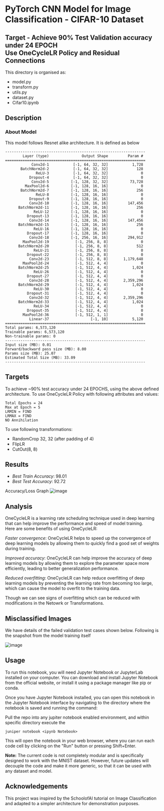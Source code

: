 # PyTorch CNN Model for Image Classification - CIFAR-10 Dataset
## Target - Achieve 90% Test Validation accuracy under 24 EPOCH <br> Use OneCycleLR Policy and Residual Connections

This directory is organised as:
- model.py
- transform.py
- utils.py
- dataset.py
- Cifar10.ipynb

## Description

### About Model

This model follows Resnet alike architecture. It is defined as below
```
----------------------------------------------------------------
        Layer (type)               Output Shape         Param #
================================================================
            Conv2d-1           [-1, 64, 32, 32]           1,728
       BatchNorm2d-2           [-1, 64, 32, 32]             128
              ReLU-3           [-1, 64, 32, 32]               0
           Dropout-4           [-1, 64, 32, 32]               0
            Conv2d-5          [-1, 128, 32, 32]          73,728
         MaxPool2d-6          [-1, 128, 16, 16]               0
       BatchNorm2d-7          [-1, 128, 16, 16]             256
              ReLU-8          [-1, 128, 16, 16]               0
           Dropout-9          [-1, 128, 16, 16]               0
           Conv2d-10          [-1, 128, 16, 16]         147,456
      BatchNorm2d-11          [-1, 128, 16, 16]             256
             ReLU-12          [-1, 128, 16, 16]               0
          Dropout-13          [-1, 128, 16, 16]               0
           Conv2d-14          [-1, 128, 16, 16]         147,456
      BatchNorm2d-15          [-1, 128, 16, 16]             256
             ReLU-16          [-1, 128, 16, 16]               0
          Dropout-17          [-1, 128, 16, 16]               0
           Conv2d-18          [-1, 256, 16, 16]         294,912
        MaxPool2d-19            [-1, 256, 8, 8]               0
      BatchNorm2d-20            [-1, 256, 8, 8]             512
             ReLU-21            [-1, 256, 8, 8]               0
          Dropout-22            [-1, 256, 8, 8]               0
           Conv2d-23            [-1, 512, 8, 8]       1,179,648
        MaxPool2d-24            [-1, 512, 4, 4]               0
      BatchNorm2d-25            [-1, 512, 4, 4]           1,024
             ReLU-26            [-1, 512, 4, 4]               0
          Dropout-27            [-1, 512, 4, 4]               0
           Conv2d-28            [-1, 512, 4, 4]       2,359,296
      BatchNorm2d-29            [-1, 512, 4, 4]           1,024
             ReLU-30            [-1, 512, 4, 4]               0
          Dropout-31            [-1, 512, 4, 4]               0
           Conv2d-32            [-1, 512, 4, 4]       2,359,296
      BatchNorm2d-33            [-1, 512, 4, 4]           1,024
             ReLU-34            [-1, 512, 4, 4]               0
          Dropout-35            [-1, 512, 4, 4]               0
        MaxPool2d-36            [-1, 512, 1, 1]               0
           Linear-37                   [-1, 10]           5,120
================================================================
Total params: 6,573,120
Trainable params: 6,573,120
Non-trainable params: 0
----------------------------------------------------------------
Input size (MB): 0.01
Forward/backward pass size (MB): 8.00
Params size (MB): 25.07
Estimated Total Size (MB): 33.09
----------------------------------------------------------------
```

## Targets
To achieve ~90% test accuracy under 24 EPOCHS, using the above defined architecture.
To use OneCycleLR Policy with following attributes and values:
```
Total Epochs = 24
Max at Epoch = 5
LRMIN = FIND
LRMAX = FIND
NO Annihilation
```
To use following transformations:
- RandomCrop 32, 32 (after padding of 4)
- FlipLR
- CutOut(8, 8)

## Results

- _Best Train Accuracy_: 98.01 <br>
- _Best Test Accuracy_:  92.72 <br>

Accuracy/Loss Graph
![image](https://github.com/vmistry-repo/AI-Novice/assets/12965753/2ff6033e-aa85-479e-bfc5-d885d048d006)

## Analysis

OneCycleLR is a learning rate scheduling technique used in deep learning that can help improve the performance and speed of model training.<br>
Here are some benefits of using OneCycleLR:

_Faster convergence_: OneCycleLR helps to speed up the convergence of deep learning models by allowing them to quickly find a good set of weights during training.

_Improved accuracy_: OneCycleLR can help improve the accuracy of deep learning models by allowing them to explore the parameter space more efficiently, leading to better generalization performance.

_Reduced overfitting_: OneCycleLR can help reduce overfitting of deep learning models by preventing the learning rate from becoming too large, which can cause the model to overfit to the training data.

Though we can see signs of overfitting which can be reduced with modifications in the Netowrk or Transformations.

## Misclassified Images

We have details of the failed validation test cases shown below. Following is the snapshot from the model training itself

![image](https://github.com/vmistry-repo/AI-Novice/assets/12965753/20481b14-b1e6-4b27-b0f3-d119bb7a7f61)

## Usage

To run this notebook, you will need Jupyter Notebook or JupyterLab installed on your computer.
You can download and install Jupyter Notebook from the official website, or install it using a package manager like pip or conda.

Once you have Jupyter Notebook installed, you can open this notebook in the Jupyter Notebook interface by navigating to the directory where the notebook is saved and running the command:

Pull the repo into any jupiter notebook enabled environment, and within specific directory execute the 
```
juniper notebook <ipynb Notebook>
```

This will open the notebook in your web browser, where you can run each code cell by clicking on the "Run" button or pressing Shift+Enter.

**Note:** The current code is not completely modular and is specifically designed to work with the MNIST dataset. However, future updates will decouple the code and make it more generic, so that it can be used with any dataset and model.

## Acknowledgements
This project was inspired by the SchoolofAI tutorial on Image Classification and adapted to a simpler architecture for demonstration purposes.
